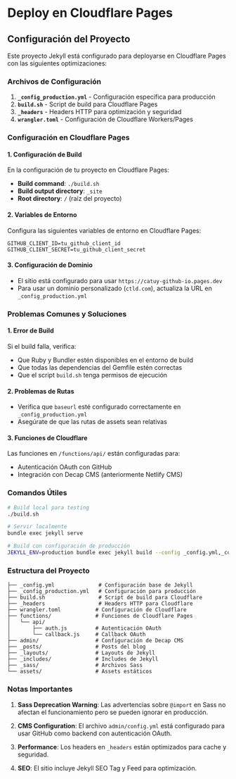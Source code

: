 # Deploy en Cloudflare Pages

## Configuración del Proyecto

Este proyecto Jekyll está configurado para deployarse en Cloudflare Pages con las siguientes optimizaciones:

### Archivos de Configuración

1. **`_config_production.yml`** - Configuración específica para producción
2. **`build.sh`** - Script de build para Cloudflare Pages
3. **`_headers`** - Headers HTTP para optimización y seguridad
4. **`wrangler.toml`** - Configuración de Cloudflare Workers/Pages

### Configuración en Cloudflare Pages

#### 1. Configuración de Build

En la configuración de tu proyecto en Cloudflare Pages:

- **Build command**: `./build.sh`
- **Build output directory**: `_site`
- **Root directory**: `/` (raíz del proyecto)

#### 2. Variables de Entorno

Configura las siguientes variables de entorno en Cloudflare Pages:

```
GITHUB_CLIENT_ID=tu_github_client_id
GITHUB_CLIENT_SECRET=tu_github_client_secret
```

#### 3. Configuración de Dominio

- El sitio está configurado para usar `https://catuy-github-io.pages.dev`
- Para usar un dominio personalizado (`ctld.com`), actualiza la URL en `_config_production.yml`

### Problemas Comunes y Soluciones

#### 1. Error de Build
Si el build falla, verifica:
- Que Ruby y Bundler estén disponibles en el entorno de build
- Que todas las dependencias del Gemfile estén correctas
- Que el script `build.sh` tenga permisos de ejecución

#### 2. Problemas de Rutas
- Verifica que `baseurl` esté configurado correctamente en `_config_production.yml`
- Asegúrate de que las rutas de assets sean relativas

#### 3. Funciones de Cloudflare
Las funciones en `/functions/api/` están configuradas para:
- Autenticación OAuth con GitHub
- Integración con Decap CMS (anteriormente Netlify CMS)

### Comandos Útiles

```bash
# Build local para testing
./build.sh

# Servir localmente
bundle exec jekyll serve

# Build con configuración de producción
JEKYLL_ENV=production bundle exec jekyll build --config _config.yml,_config_production.yml
```

### Estructura del Proyecto

```
├── _config.yml              # Configuración base de Jekyll
├── _config_production.yml   # Configuración para producción
├── build.sh                 # Script de build para Cloudflare
├── _headers                 # Headers HTTP para Cloudflare
├── wrangler.toml           # Configuración de Cloudflare
├── functions/              # Funciones de Cloudflare Pages
│   └── api/
│       ├── auth.js         # Autenticación OAuth
│       └── callback.js     # Callback OAuth
├── admin/                  # Configuración de Decap CMS
├── _posts/                 # Posts del blog
├── _layouts/               # Layouts de Jekyll
├── _includes/              # Includes de Jekyll
├── _sass/                  # Archivos Sass
└── assets/                 # Assets estáticos
```

### Notas Importantes

1. **Sass Deprecation Warning**: Las advertencias sobre `@import` en Sass no afectan el funcionamiento pero se pueden ignorar en producción.

2. **CMS Configuration**: El archivo `admin/config.yml` está configurado para usar GitHub como backend con autenticación OAuth.

3. **Performance**: Los headers en `_headers` están optimizados para cache y seguridad.

4. **SEO**: El sitio incluye Jekyll SEO Tag y Feed para optimización.
